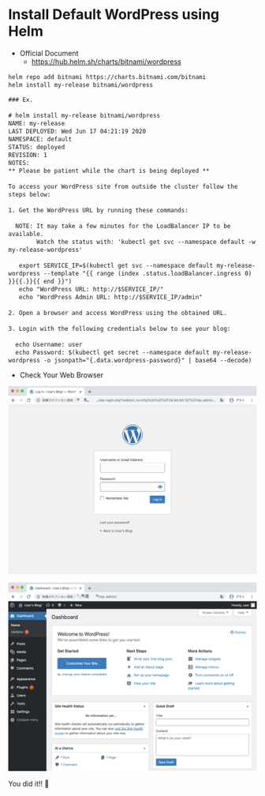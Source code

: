 # Install Default WordPress using Helm

+ Official Document
  + https://hub.helm.sh/charts/bitnami/wordpress

```
helm repo add bitnami https://charts.bitnami.com/bitnami
helm install my-release bitnami/wordpress
```
```
### Ex.

# helm install my-release bitnami/wordpress
NAME: my-release
LAST DEPLOYED: Wed Jun 17 04:21:19 2020
NAMESPACE: default
STATUS: deployed
REVISION: 1
NOTES:
** Please be patient while the chart is being deployed **

To access your WordPress site from outside the cluster follow the steps below:

1. Get the WordPress URL by running these commands:

  NOTE: It may take a few minutes for the LoadBalancer IP to be available.
        Watch the status with: 'kubectl get svc --namespace default -w my-release-wordpress'

   export SERVICE_IP=$(kubectl get svc --namespace default my-release-wordpress --template "{{ range (index .status.loadBalancer.ingress 0) }}{{.}}{{ end }}")
   echo "WordPress URL: http://$SERVICE_IP/"
   echo "WordPress Admin URL: http://$SERVICE_IP/admin"

2. Open a browser and access WordPress using the obtained URL.

3. Login with the following credentials below to see your blog:

  echo Username: user
  echo Password: $(kubectl get secret --namespace default my-release-wordpress -o jsonpath="{.data.wordpress-password}" | base64 --decode)
```
 
+ Check Your Web Browser

![](./img/helm-wp-default-01.png)

![](./img/helm-wp-default-02.png)

You did it!! :rocket:
